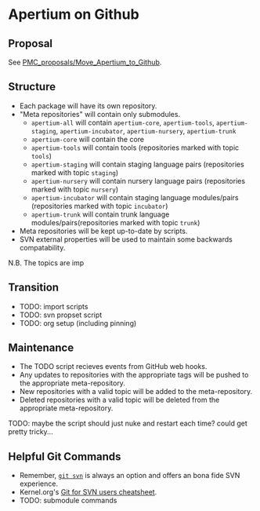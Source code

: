 Apertium on Github
==================

Proposal
--------
See [PMC_proposals/Move_Apertium_to_Github](http://wiki.apertium.org/wiki/PMC_proposals/Move_Apertium_to_Github).

Structure
---------
- Each package will have its own repository.
- "Meta repositories" will contain only submodules.
    - `apertium-all` will contain `apertium-core`, `apertium-tools`, `apertium-staging`, `apertium-incubator`, `apertium-nursery`, `apertium-trunk`
    - `apertium-core` will contain the core
    - `apertium-tools` will contain tools (repositories marked with topic `tools`)
    - `apertium-staging` will contain staging language pairs (repositories marked with topic `staging`)
    - `apertium-nursery` will contain nursery language pairs (repositories marked with topic `nursery`)
    - `apertium-incubator` will contain staging language modules/pairs (repositories marked with topic `incubator`)
    - `apertium-trunk` will contain trunk language modules/pairs(repositories marked with topic `trunk`)
- Meta repositories will be kept up-to-date by scripts.
- SVN external properties will be used to maintain some backwards compatability.

N.B. The topics are imp

Transition
----------
- TODO: import scripts
- TODO: svn propset script
- TODO: org setup (including pinning)

Maintenance
-----------
- The TODO script recieves events from GitHub web hooks.
- Any updates to repositories with the appropriate tags will be pushed to the appropriate meta-repository.
- New repositories with a valid topic will be added to the  meta-repository.
- Deleted repositories with a valid topic will be deleted from the appropriate meta-repository.

TODO: maybe the script should just nuke and restart each time? could get pretty tricky...


Helpful Git Commands
--------------------
- Remember, [`git svn`](https://git-scm.com/book/en/v1/Git-and-Other-Systems-Git-and-Subversion) is always an option and offers an bona fide SVN experience.
- Kernel.org's [Git for SVN users cheatsheet](https://git.wiki.kernel.org/images-git/7/78/Git-svn-cheatsheet.pdf).
- TODO: submodule commands